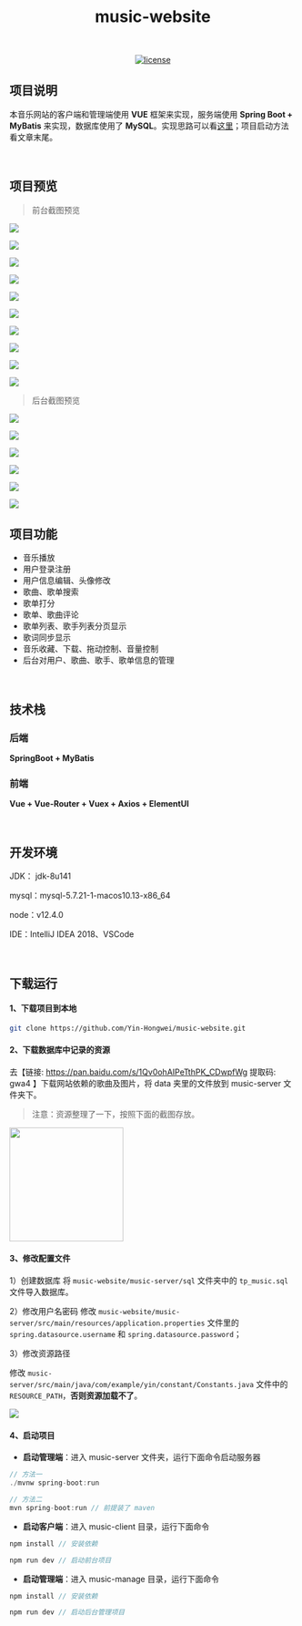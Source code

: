<h1 align="center">music-website</h1>

<br/>

<p align="center">
  <a href=""><img alt="license" src="https://img.shields.io/github/license/Yin-Hongwei/music-website?style=flat-square"></a>
</p>



## 项目说明

本音乐网站的客户端和管理端使用 **VUE** 框架来实现，服务端使用 **Spring Boot + MyBatis** 来实现，数据库使用了 **MySQL**。实现思路可以看[这里](https://yin-hongwei.github.io/2019/03/04/music/#more)；项目启动方法看文章末尾。

<br/>

## 项目预览

> 前台截图预览

![](https://tva1.sinaimg.cn/large/007S8ZIlly1geec0a2vd9j31c00u0n4z.jpg)<br/>

![](https://tva1.sinaimg.cn/large/007S8ZIlly1geec0qtdxrj31c00u07wj.jpg)<br/>

![](https://tva1.sinaimg.cn/large/007S8ZIlly1geec19x0e6j31c00u0npe.jpg)<br/>

![](https://tva1.sinaimg.cn/large/007S8ZIlly1geec1nmbt4j31c00u0hcf.jpg)<br/>

![](https://tva1.sinaimg.cn/large/007S8ZIlly1geec1yc0gkj31c00u0kjm.jpg)<br/>

![](https://tva1.sinaimg.cn/large/007S8ZIlly1geec29vvdtj31c00u0nok.jpg)<br/>

![](https://tva1.sinaimg.cn/large/007S8ZIlly1geec2ixqk1j31c00u0qf8.jpg)<br/>

![](https://tva1.sinaimg.cn/large/007S8ZIlly1geec31i06gj31c00u0wtw.jpg)<br/>

![](https://tva1.sinaimg.cn/large/007S8ZIlly1geec3ozxt9j31c00u0qbv.jpg)<br/>

![](https://tva1.sinaimg.cn/large/007S8ZIlly1geec41r7onj31c00u047y.jpg)<br/>

> 后台截图预览

![](https://tva1.sinaimg.cn/large/006tNbRwly1g9hhhu4n7tj31c00u04qq.jpg)<br/>

![](https://tva1.sinaimg.cn/large/007S8ZIlly1ghrnrvgflvj31c00u0jzh.jpg)<br/>

![](https://tva1.sinaimg.cn/large/007S8ZIlly1ghrns4ycpkj31c00u0qjl.jpg)<br/>

![](https://tva1.sinaimg.cn/large/007S8ZIlly1ghrnsfearcj31c00u0axt.jpg)<br/>

![](https://tva1.sinaimg.cn/large/007S8ZIlly1ghrnsq6s3sj31c00u0tmu.jpg)<br/>

![](https://tva1.sinaimg.cn/large/007S8ZIlly1ghrnszq403j31c00u07nq.jpg)<br/>

## 项目功能

- 音乐播放
- 用户登录注册
- 用户信息编辑、头像修改
- 歌曲、歌单搜索
- 歌单打分
- 歌单、歌曲评论
- 歌单列表、歌手列表分页显示
- 歌词同步显示
- 音乐收藏、下载、拖动控制、音量控制
- 后台对用户、歌曲、歌手、歌单信息的管理

<br/>

## 技术栈

### 后端

**SpringBoot + MyBatis**

### 前端

**Vue + Vue-Router + Vuex + Axios +  ElementUI**

<br/>

## 开发环境

JDK： jdk-8u141

mysql：mysql-5.7.21-1-macos10.13-x86_64

node：v12.4.0

IDE：IntelliJ IDEA 2018、VSCode

<br/>

## 下载运行

#### 1、下载项目到本地

```bash
git clone https://github.com/Yin-Hongwei/music-website.git
```

#### 2、下载数据库中记录的资源

去【链接: https://pan.baidu.com/s/1Qv0ohAIPeTthPK_CDwpfWg 提取码: gwa4 】下载网站依赖的歌曲及图片，将 data 夹里的文件放到 music-server 文件夹下。

> 注意：资源整理了一下，按照下面的截图存放。

<img src="https://tva1.sinaimg.cn/large/008i3skNly1gsk65seqd8j30y00ocjt4.jpg" height="200px"/>

#### 3、修改配置文件
1）创建数据库
将 `music-website/music-server/sql` 文件夹中的 `tp_music.sql` 文件导入数据库。

2）修改用户名密码
修改 `music-website/music-server/src/main/resources/application.properties` 文件里的 `spring.datasource.username` 和 `spring.datasource.password`；

3）修改资源路径

修改 `music-server/src/main/java/com/example/yin/constant/Constants.java` 文件中的 `RESOURCE_PATH`，**否则资源加载不了**。

![](https://tva1.sinaimg.cn/large/008i3skNly1gske6w6kk8j33aq0u0wn2.jpg)

#### 4、启动项目

- **启动管理端**：进入 music-server 文件夹，运行下面命令启动服务器

```js
// 方法一
./mvnw spring-boot:run

// 方法二
mvn spring-boot:run // 前提装了 maven
```

- **启动客户端**：进入 music-client 目录，运行下面命令

```js
npm install // 安装依赖

npm run dev // 启动前台项目
```

- **启动管理端**：进入 music-manage 目录，运行下面命令

```js
npm install // 安装依赖

npm run dev // 启动后台管理项目
```

<br/>



